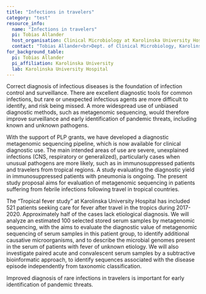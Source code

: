 ```yaml
---
title: "Infections in travelers"
category: "test"
resource_info:
  name: "Infections in travelers"
  pi: Tobias Allander
  host_organisation: Clinical Microbiology at Karolinska University Hospital
  contact: "Tobias Allander<br>Dept. of Clinical Microbiology, Karolinska University Hospital and Dept. of Microbiology, Tumor, and Cell Biology, Karolinska Institutet<br>Email: [tobias.allander@regionstockholm.se](mailto:tobias.allander@regionstockholm.se)"
for_background_table:
  pi: Tobias Allander
  pi_affiliation: Karolinska University
  lab: Karolinska University Hospital
---
```


Correct diagnosis of infectious diseases is the foundation of infection control and surveillance. There are excellent diagnostic tools for common infections, but rare or unexpected infectious agents are more difficult to identify, and risk being missed. A more widespread use of unbiased diagnostic methods, such as metagenomic sequencing, would therefore improve surveillance and early identification of pandemic threats, including known and unknown pathogens.

With the support of PLP grants, we have developed a diagnostic metagenomic sequencing pipeline, which is now available for clinical diagnostic use. The main intended areas of use are severe, unexplained infections (CNS, respiratory or generalized), particularly cases when unusual pathogens are more likely, such as in immunosuppressed patients and travelers from tropical regions. A study evaluating the diagnostic yield in immunosuppressed patients with pneumonia is ongoing. The present study proposal aims for evaluation of metagenomic sequencing in patients suffering from febrile infections following travel in tropical countries.

The “Tropical fever study” at Karolinska University Hospital has included 521 patients seeking care for fever after travel in the tropics during 2017-2020. Approximately half of the cases lack etiological diagnosis. We will analyze an estimated 100 selected stored serum samples by metagenomic sequencing, with the aims to evaluate the diagnostic value of metagenomic sequencing of serum samples in this patient group, to identify additional causative microorganisms, and to describe the microbial genomes present in the serum of patients with fever of unknown etiology. We will also investigate paired acute and convalescent serum samples by a subtractive bioinformatic approach, to identify sequences associated with the disease episode independently from taxonomic classification.

Improved diagnosis of rare infections in travelers is important for early identification of pandemic threats.
